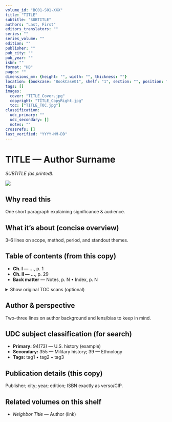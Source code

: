 ```yaml
---
volume_id: "BC01-S01-XXX"
title: "TITLE"
subtitle: "SUBTITLE"
authors: "Last, First"
editors_translators: ""
series: ""
series_volume: ""
edition: ""
publisher: ""
pub_city: ""
pub_year: ""
isbn: ""
format: "HB"
pages: ""
dimensions_mm: {height: "", width: "", thickness: ""}
location: {bookcase: "BookCase01", shelf: "1", section: "", position: ""}
tags: []
images:
  cover: "TITLE_Cover.jpg"
  copyright: "TITLE_CopyRight.jpg"
  toc: ["TITLE_TOC.jpg"]
classification:
  udc_primary: ""
  udc_secondary: []
  notes: ""
crossrefs: []
last_verified: "YYYY-MM-DD"
---
```


# TITLE — Author Surname

*SUBTITLE (as printed).*

![](TITLE_Cover.jpg)

## Why read this
One short paragraph explaining significance & audience.

## What it’s about (concise overview)
3–6 lines on scope, method, period, and standout themes.

## Table of contents (from this copy)
- **Ch. I — …**, p. 1  
- **Ch. II — …**, p. 29  
- **Back matter** — Notes, p. N • Index, p. N

<details>
  <summary>Show original TOC scans (optional)</summary>
  <p><a href="TITLE_TOC.jpg"><img src="TITLE_TOC.jpg" alt="Table of contents — scan" width="300"></a></p>
</details>

## Author & perspective
Two–three lines on author background and lens/bias to keep in mind.

## UDC subject classification (for search)
- **Primary:** 94(73) — U.S. history (example)  
- **Secondary:** 355 — Military history; 39 — Ethnology  
- **Tags:** tag1 • tag2 • tag3

## Publication details (this copy)
Publisher; city; year; edition; ISBN exactly as verso/CIP.

## Related volumes on this shelf
- _Neighbor Title_ — Author (link)

